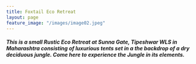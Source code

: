 ```yaml
---
title: Foxtail Eco Retreat
layout: page
feature_image: "/images/image02.jpeg"
---
```


##### This is a small Rustic Eco Retreat at Sunna Gate, Tipeshwar WLS in Maharashtra consisting of luxurious tents set in a the backdrop of a dry deciduous jungle. Come here to experience the Jungle in its elements.
